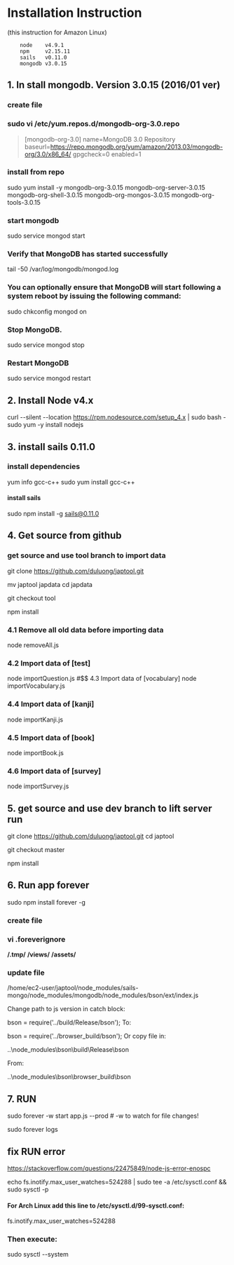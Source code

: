 # Installation Instruction
(this instruction for Amazon Linux)

		node 	v4.9.1
		npm 	v2.15.11
		sails 	v0.11.0
		mongodb	v3.0.15
		

## 1. In stall mongodb. Version 3.0.15 (2016/01 ver)

### create file
### sudo vi /etc/yum.repos.d/mongodb-org-3.0.repo
> [mongodb-org-3.0]
> name=MongoDB 3.0 Repository
> baseurl=https://repo.mongodb.org/yum/amazon/2013.03/mongodb-org/3.0/x86_64/
> gpgcheck=0
> enabled=1



### install from repo
sudo yum install -y mongodb-org-3.0.15 mongodb-org-server-3.0.15 mongodb-org-shell-3.0.15 mongodb-org-mongos-3.0.15 mongodb-org-tools-3.0.15


### start mongodb
sudo service mongod start

### Verify that MongoDB has started successfully
tail -50 /var/log/mongodb/mongod.log

### You can optionally ensure that MongoDB will start following a system reboot by issuing the following command:
sudo chkconfig mongod on

### Stop MongoDB.
sudo service mongod stop

### Restart MongoDB
sudo service mongod restart


## 2. Install Node v4.x
curl --silent --location https://rpm.nodesource.com/setup_4.x | sudo bash -
sudo yum -y install nodejs


## 3. install sails 0.11.0

### install dependencies
yum info gcc-c++
sudo yum install gcc-c++

#### install sails
sudo npm install -g sails@0.11.0


## 4. Get source from github

### get source and use tool branch to import data
git clone https://github.com/duluong/japtool.git

mv japtool japdata
cd japdata

git checkout tool

npm install

### 4.1 Remove all old data before importing data
node removeAll.js 
### 4.2 Import data of [test] 
node importQuestion.js 
#$$ 4.3 Import data of [vocabulary]
node importVocabulary.js 
### 4.4 Import data of [kanji]
node importKanji.js 
### 4.5 Import data of [book]
node importBook.js 
### 4.6 Import data of [survey]
node importSurvey.js 


## 5. get source and use dev branch to lift server run
git clone https://github.com/duluong/japtool.git
cd japtool

git checkout master

npm install



## 6. Run app forever

sudo npm install forever -g

### create file
### vi .foreverignore
**/.tmp/**
**/views/**
**/assets/**



### update file
/home/ec2-user/japtool/node_modules/sails-mongo/node_modules/mongodb/node_modules/bson/ext/index.js

Change path to js version in catch block:

bson = require('../build/Release/bson');
To:

bson = require('../browser_build/bson');
Or copy file in:

..\node_modules\bson\build\Release\bson

From:

..\node_modules\bson\browser_build\bson


## 7. RUN
sudo forever -w start app.js --prod # -w to watch for file changes!

sudo forever logs




## fix RUN error
https://stackoverflow.com/questions/22475849/node-js-error-enospc

echo fs.inotify.max_user_watches=524288 | sudo tee -a /etc/sysctl.conf && sudo sysctl -p

#### For Arch Linux add this line to /etc/sysctl.d/99-sysctl.conf:

fs.inotify.max_user_watches=524288

### Then execute:
sudo sysctl --system
